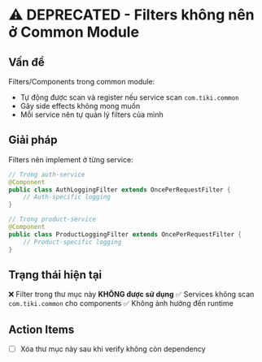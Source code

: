 # ⚠️ DEPRECATED - Filters không nên ở Common Module

## Vấn đề

Filters/Components trong common module:
- Tự động được scan và register nếu service scan `com.tiki.common`
- Gây side effects không mong muốn
- Mỗi service nên tự quản lý filters của mình

## Giải pháp

Filters nên implement ở từng service:

```java
// Trong auth-service
@Component
public class AuthLoggingFilter extends OncePerRequestFilter {
    // Auth-specific logging
}

// Trong product-service  
@Component
public class ProductLoggingFilter extends OncePerRequestFilter {
    // Product-specific logging
}
```

## Trạng thái hiện tại

❌ Filter trong thư mục này **KHÔNG được sử dụng**
✅ Services không scan `com.tiki.common` cho components
✅ Không ảnh hưởng đến runtime

## Action Items

- [ ] Xóa thư mục này sau khi verify không còn dependency
